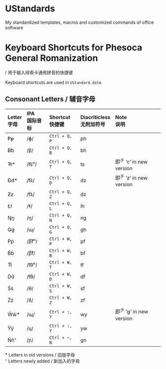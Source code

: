 # UStandards
My standardized templates, macros and customized commands of office software

# Keyboard Shortcuts for Phesoca General Romanization
/ 用于输入绯索卡通用拼音的快捷键

Keyboard shortcuts are used in `UStandard.dotm`.

## Consonant Letters / 辅音字母

|Letter<br>字母|IPA<br>国际音标|Shortcut<br>快捷键|Diacriticless<br>无附加符号|Note<br>说明|
|:-|:-|:-|:-|:-|
|Ᵽᵽ|/ɸ/|`Ctrl + Q, P`|ph||
|Ƀƀ|/β/|`Ctrl + Q, B`|bh||
|Ŧŧ\*|/t͡sʰ/|`Ctrl + Q, T`|ts|即<sup>チ</sup> ‘c’ in new version|
|Đđ\*|/t͡s/|`Ctrl + Q, D`|dz|即<sup>チ</sup> ‘ƶ’ in new version|
|Ƶƶ|/t͡s/|`Ctrl + Q, Z`|dz||
|Łł|/ɬ/|`Ctrl + Q, L`|lh||
|Ŋŋ|/ŋ/|`Ctrl + Q, N`|ng||
|Ǥǥ|/ɰ/|`Ctrl + Q, G`|gh||
|Ṗṗ|/p͆͡fʰ/|`Ctrl + W, P`|pf||
|Ḃḃ|/p͆͡f/|`Ctrl + W, B`|bf||
|Ṫṫ|/t͡θʰ/|`Ctrl + W, T`|tf||
|Ḋḋ|/t͡θ/|`Ctrl + W, D`|df||
|Ṡṡ|/θ/|`Ctrl + W, S`|sf||
|Żż|/ð/|`Ctrl + W, Z`|zf||
|Ẅẅ\*|/ɰ/|`Ctrl + :, Y`|wy|即<sup>チ</sup> ‘ǥ’ in new version|
|Ÿÿ|/ɥ/|`Ctrl + :, Y`|yw||
|Ññ⁺|/ɲ/|`Ctrl + ~, N`|gn||

\* Letters in old versions / 旧版字母  
⁺ Letters newly added / 新加入的字母
